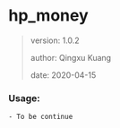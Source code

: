 # hp_money

>
> version: 1.0.2
>
> author: Qingxu Kuang
>
> date: 2020-04-15

### Usage:
    - To be continue

